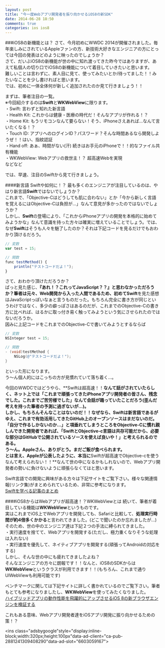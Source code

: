 ```yaml
---
layout: post
title: "今一度Webアプリ開発者を振り向かせるiOS8の新SDK"
date: 2014-06-28 18:50
comments: true
categories: ios ios8
---
```


###iOS8の新機能とは？
さて、今月初めにWWDC 2014が開催されました。毎年楽しみにされているAppleファンの方、新技術大好きなエンジニアの方にとっては今回の発表はどのように映ったのでしょうか？  
さて、だいぶiOS8の新機能が世の中に知れ渡ってきた昨今ではありますが、あえて私個人の切り口でiOS8の新機能について着目していきたいと思います。  
難しいことは言わずに、素人目に見て、使ってみたいとか/待ってました！！みたいなことを少し書ければと思います。  
では、初めに一体全体何が新しく追加されたのか見て行きましょう！！  

まずは、筆者注目の一覧。  
※今回紹介するのは**Swift**と**WKWebView**に限ります。  
・Swift: 言わずと知れた新言語  
・Health Kit: これからは健康・医療の時代だ！そんなアプリが作れる！？  
・Home Kit: もうリモコンなんて要らない！そう、iPhoneさえあれば...なんて言いたくなる！？  
・Touch ID: アプリへのログインID？パスワード？そんな時間あるなら開発しようぜ！！はい、指紋認証  
・Hand off: あぁ、時間がない(汗) 続きはお手元のiPhoneで！！的なファイル共有機能  
・WKWebView: Webアプリの救世主！？ 超高速Webを実現  
などなど  

では、早速、注目のSwiftから見て行きましょう。  

<!--more-->

####新言語 Swiftや如何に！？
最も多くのエンジニアが注目しているのは、やはり新言語**Swift**ではないでしょうか？  
これまで、「Objective-Cはどうしても肌に合わない」とか「今から新しく言語を覚えるにはObjective-Cは負担が…」なんて意見が多かったのではないでしょうか？  
しかし、**Swift**の登場により、「これからiPhoneアプリの開発を本格的に始めてみようかな」なんて意識を持った方々は確実に増えていることでしょう。では、なぜ**Swift**はそうも人々を魅了したのか？それは下記コードを見るだけでもおわかり頂けるだろう。  

```javascript
// 変数
var test = 15;

// 関数
func testMethod() {
	println("テストコードだよ！");
}

```

さて、おわかり頂けただろうか？  
ぱっと見た感じ、**『あれ！？これってJavaScript？？』**と思わなかっただろうか？筆者は元々、Web開発から入った人間であるため、初めて**Swift**を見た感想はJavaScriptっぽいなぁと言うものだった。もちろん完全に書き方が同じというわけではなく、多少の癖っぽさはあるのだが、これまでのObjective-Cの書き方に比べれば、はるかに取っ付き易く触ってみようという気にさせられたのではないだろうか。  
因みに上記コードをこれまでのObjective-Cで書いてみようとするならば  
```objective-c
// 変数
NSInteger test = 15;

// 関数
- (void)testMethod {
	NSLog(@"テストコードだよ！");
}
```
といった形になります。  
う〜ん個人的にはこっちの方が見慣れていて落ち着く...。  

今回のWWDCではどうやら、**Swiftは超高速！！**なんて話がされていたらしく、ネット上では「これまで頑張ってきたiPhoneアプリ開発者の皆さん、残念でした。これまでご苦労様でした」なんて会話が踊っていたことだろう(歪んだ考えを持った筆者の予測に過ぎないが...)。  
しかし、もちろんそんなことはないのだ！！なぜなら、Swiftは新言語であるがゆえ、これまで有効活用してきたGitHub上のオープンソースはまだないのだ。「自分で作るしかないのか...」と項垂れてしまうところをObjective-Cに慣れ親しんできた開発者であれば、「SwiftとObjective-c言語は共存可能だから、必要な部分はGitHubで公開されているソースを使えば良いや！」と考えられるのである。  
う〜ん。Appleさん、ありがとう。まだご飯が食べられます。  
とは言え、Appleが公表したように、本当に**Swiftが超高速でObjective-cを使うなんて考えられない！！**なんて世の中になるかもしれないので、Webアプリ開発者の勢いに負けないように頑張らなくてはと思います。  

Swift言語での開発に興味がある方々は下記サイトをご覧下さい。様々な関連情報(リンク集)がまとめられているため、非常に参考になります。  
[Swiftを学べる記事のまとめ](http://dev.classmethod.jp/smartphone/iphone/learn-swift/)  

####iOS8からはWebアプリが超高速！？WKWebViewとは
続いて、筆者が着目している機能は**WKWebView**というものです。  
実はこれまでiOS上でWebアプリを開発しても、Safariと比較して、**処理実行時間が約4倍多くかかる**と言われてきました。(どこで聞いたのか忘れましたが...)  
そのため、世の中のエンジニア達は下記２つの手法に縛られてきました。  
・実行速度を捨てて、Webアプリを開発する(ただし、極力重くなりそうな処理は入れない)  
・実行速度を優先して、ネイティブアプリを開発する(頑張ってAndroidの対応をする)  
しかし、そんな世の中にも疲れてきましたよね？  
そんなエンジニアの方々に朗報です！！なんと、iOS8のSDKからは**WKWebView**というクラスが利用できます！！(もちろん、これまで通りUIWebViewも利用可能です)  

ベンチマークに関しては下記サイトに詳しく書かれているのでご覧下さい。筆者もとても参考になりましたし、**WKWebView**を使ってみたくなりました。  
[ハイブリッドアプリの動作性能を飛躍的にアップさせるiOS 8の新ブラウザエンジンを検証する](http://codezine.jp/article/detail/7848)  

これもある意味、Webアプリ開発者達をiOSアプリ開発に振り向かせるための策！？  

<script async src="//pagead2.googlesyndication.com/pagead/js/adsbygoogle.js"></script>
<ins class="adsbygoogle"style="display:inline-block;width:320px;height:100px"data-ad-client="ca-pub-2881241309408290"data-ad-slot="6603059167"></ins>
<script>
(adsbygoogle = window.adsbygoogle || []).push({});
</script>
